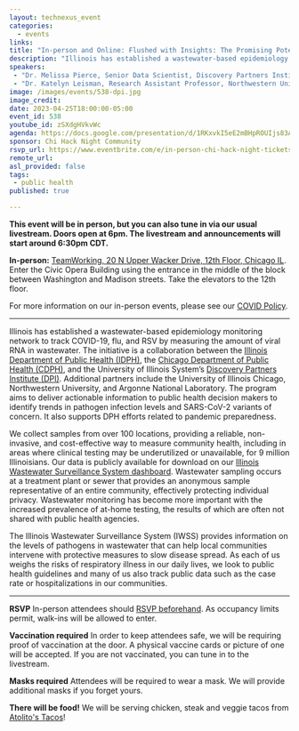```yaml
---
layout: technexus_event
categories:
  - events
links: 
title: "In-person and Online: Flushed with Insights: The Promising Potential of Poop-Based Testing for Public Health"
description: "Illinois has established a wastewater-based epidemiology monitoring network to track COVID-19, flu, and RSV by measuring the amount of viral RNA in wastewater. The initiative is a collaboration between the Illinois Department of Public Health (IDPH), the Chicago Department of Public Health (CDPH), and the University of Illinois System’s Discovery Partners Institute (DPI). The Illinois Wastewater Surveillance System (IWSS) provides information on the levels of pathogens in wastewater that can help local communities intervene with protective measures to slow disease spread."
speakers:
 - "Dr. Melissa Pierce, Senior Data Scientist, Discovery Partners Institute (she/her)" 
 - "Dr. Katelyn Leisman, Research Assistant Professor, Northwestern University (she/her)" 
image: /images/events/538-dpi.jpg
image_credit: 
date: 2023-04-25T18:00:00-05:00
event_id: 538
youtube_id: zSXdgHVkvWc
agenda: https://docs.google.com/presentation/d/1RKxvkI5eE2mBHpROUIjs83Aeh9-DnUATEUSDPDuCADc/edit#slide=id.g121c7120608_0_0
sponsor: Chi Hack Night Community
rsvp_url: https://www.eventbrite.com/e/in-person-chi-hack-night-tickets-207988107027
remote_url: 
asl_provided: false
tags:
 - public health
published: true

---
```


**This event will be in person, but you can also tune in via our usual livestream. Doors open at 6pm. The livestream and announcements will start around 6:30pm CDT.**

**In-person:** <a href='https://www.google.com/maps/place/TechNexus+Venture+Collaborative/@41.8835673,-87.6394085,17z/data=!3m1!4b1!4m5!3m4!1s0x880e2d5be57f04c5:0xa87e47e177660090!8m2!3d41.8835673!4d-87.6372198'>TeamWorking, 20 N Upper Wacker Drive, 12th Floor, Chicago IL</a>. Enter the Civic Opera Building using the entrance in the middle of the block between Washington and Madison streets. Take the elevators to the 12th floor.

For more information on our in-person events, please see our [COVID Policy](/blog/2022/09/09/our-covid-19-policy.html). 

---

Illinois has established a wastewater-based epidemiology monitoring network to track COVID-19, flu, and RSV by measuring the amount of viral RNA in wastewater. The initiative is a collaboration between the [Illinois Department of Public Health (IDPH)](https://dph.illinois.gov/covid19/iwss.html), the [Chicago Department of Public Health (CDPH)](https://www.chicago.gov/city/en/sites/covid-19/home/covid-19-wastewater-surveillance.html), and the University of Illinois System’s [Discovery Partners Institute (DPI)](https://dpi.uillinois.edu/applied-research/wastewater-epidemiology/). Additional partners include the University of Illinois Chicago, Northwestern University, and Argonne National Laboratory. The program aims to deliver actionable information to public health decision makers to identify trends in pathogen infection levels and SARS-CoV-2 variants of concern. It also supports DPH efforts related to pandemic preparedness. 

We collect samples from over 100 locations, providing a reliable, non-invasive, and cost-effective way to measure community health, including in areas where clinical testing may be underutilized or unavailable, for 9 million Illinoisians. Our data is publicly available for download on our [Illinois Wastewater Surveillance System dashboard](https://iwss.uillinois.edu/). Wastewater sampling occurs at a treatment plant or sewer that provides an anonymous sample representative of an entire community, effectively protecting individual privacy. Wastewater monitoring has become more important with the increased prevalence of at-home testing, the results of which are often not shared with public health agencies.

The Illinois Wastewater Surveillance System (IWSS) provides information on the levels of pathogens in wastewater that can help local communities intervene with protective measures to slow disease spread. As each of us weighs the risks of respiratory illness in our daily lives, we look to public health guidelines and many of us also track public data such as the case rate or hospitalizations in our communities. 

---

**RSVP** In-person attendees should [RSVP beforehand]({{page.rsvp_url}}). As occupancy limits permit, walk-ins will be allowed to enter.

**Vaccination required** In order to keep attendees safe, we will be requiring proof of vaccination at the door. A physical vaccine cards or picture of one will be accepted. If you are not vaccinated, you can tune in to the livestream.

**Masks required** Attendees will be required to wear a mask. We will provide additional masks if you forget yours.

**There will be food!** We will be serving chicken, steak and veggie tacos from [Atolito's Tacos](https://atolito.com/restaurant/625/Atolito)!
